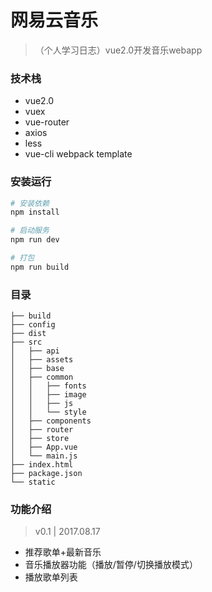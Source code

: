 # 网易云音乐

> （个人学习日志）vue2.0开发音乐webapp

### 技术栈
* vue2.0
* vuex
* vue-router
* axios
* less
* vue-cli webpack template

### 安装运行

``` bash
# 安装依赖
npm install

# 启动服务
npm run dev

# 打包
npm run build
```

### 目录
```
├── build              
├── config           
├── dist                 
├── src               
│   ├── api       		
│   ├── assets         
│   ├── base        
│   ├── common        
│   │   ├── fonts        
│   │   ├── image        
│   │   ├── js        
│   │   └── style        
│   ├── components    
│   ├── router         
│   ├── store           
│   ├── App.vue       
│   └── main.js
├── index.html        
├── package.json  
└── static       
```

### 功能介绍
> v0.1 | 2017.08.17
* 推荐歌单+最新音乐
* 音乐播放器功能（播放/暂停/切换播放模式）
* 播放歌单列表
